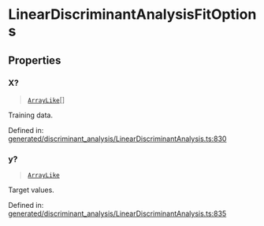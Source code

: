 # LinearDiscriminantAnalysisFitOptions

## Properties

### X?

> [`ArrayLike`](../types/ArrayLike.md)[]

Training data.

Defined in:  [generated/discriminant\_analysis/LinearDiscriminantAnalysis.ts:830](https://github.com/transitive-bullshit/scikit-learn-ts/blob/92ab806/packages/sklearn/src/generated/discriminant_analysis/LinearDiscriminantAnalysis.ts#L830)

### y?

> [`ArrayLike`](../types/ArrayLike.md)

Target values.

Defined in:  [generated/discriminant\_analysis/LinearDiscriminantAnalysis.ts:835](https://github.com/transitive-bullshit/scikit-learn-ts/blob/92ab806/packages/sklearn/src/generated/discriminant_analysis/LinearDiscriminantAnalysis.ts#L835)
